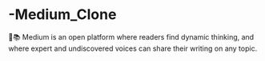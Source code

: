 # -Medium_Clone
📖📚 Medium is an open platform where readers find dynamic thinking, and where expert and undiscovered voices can share their writing on any topic.
